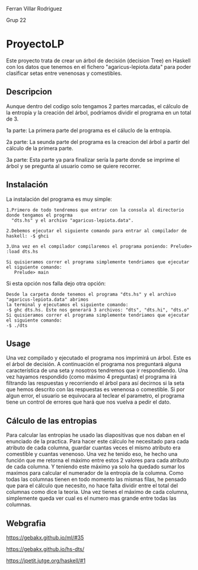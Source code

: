 Ferran Villar Rodriguez                                               

Grup 22



# ProyectoLP
Este proyecto trata de crear un árbol de decisión (decision Tree) en Haskell con los datos que tenemos en el fichero "agaricus-lepiota.data" para poder clasificar setas entre venenosas y comestibles.

## Descripcion
Aunque dentro del codigo solo tengamos 2 partes marcadas, el cálculo de la entropía y la creación del árbol, podríamos dividir el programa en un total de 3.

  1a parte: La primera parte del programa es el cáluclo de la entropia.
  
  2a parte: La seunda parte del programa es la creacion del árbol a partir del cálculo de la primera parte.
  
  3a parte: Esta parte ya para finalizar sería la parte donde se imprime el árbol y se pregunta al usuario como se quiere recorrer. 
  
## Instalación  
La instalación del programa es muy simple:

    1.Primero de todo tendremos que entrar con la consola al directorio donde tengamos el progrma 
      "dts.hs" y el archivo "agaricus-lepiota.data".
    
    2.Debemos ejecutar el siguiente comando para entrar al compilador de haskell: -$ ghci
    
    3.Una vez en el compilador compilaremos el programa poniendo: Prelude> :load dts.hs
    
    Si quisieramos correr el programa simplemente tendriamos que ejecutar el siguiente comando: 
       Prelude> main
    
Si esta opción nos falla dejo otra opción:

    Desde la carpeta donde tenemos el programa "dts.hs" y el archivo "agaricus-lepiota.data" abrimos 
    la terminal y ejecutamos el siguiente comando:
    -$ ghc dts.hs. Este nos generará 3 archivos: "dts", "dts.hi", "dts.o"
    Si quisieramos correr el programa simplemente tendriamos que ejecutar el siguiente comando: 
    -$ ./dts

## Usage
Una vez compilado y ejecutado el programa nos imprimirá un árbol. Este es el árbol de decisión. A continuación el programa nos preguntará alguna característica de una seta y nosotros tendremos que ir respondiendo. Una vez hayamos respondido (como máximo 4 preguntas) el programa irá filtrando las respuestas y recorriendo el árbol para así decirnos si la seta que hemos descrito con las respuestas es venenosa o comestible. Si por algun error, el usuario se equivocara al teclear el parametro, el programa tiene un control de errores que hará que nos vuelva a pedir el dato.


## Cálculo de las entropias
Para calcular las entropias he usado las diapositivas que nos daban en el enunciado de la practica. 
Para hacer este cálculo he necesitado para cada atributo de cada columna, guardar cuantas veces el mismo atributo era comestible y cuantas venenoso. Una vez he tenido eso, he hecho una función que me retorna el máximo entre estos 2 valores para cada atributo de cada columna. Y teniendo este máximo ya solo ha quedado sumar los maximos para calcular el numerador de la entropía de la columna. Como todas las columnas tienen en todo momento las mismas filas, he pensado que para el cálculo que necesito, no hace falta dividir entre el total del columnas como dice la teoria. Una vez tienes el máximo de cada columna, simplemente queda ver cual es el numero mas grande entre todas las columnas.

## Webgrafia
https://gebakx.github.io/ml/#35

https://gebakx.github.io/hs-dts/

https://jpetit.jutge.org/haskell/#1

